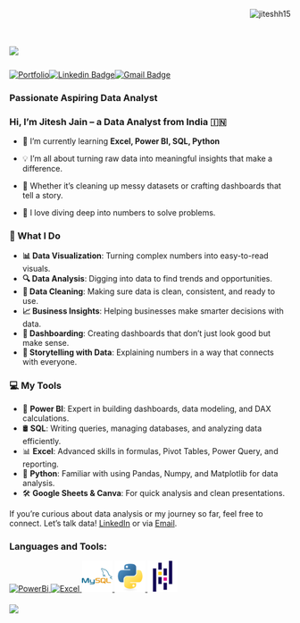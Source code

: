 <p align="right"> <img src="https://komarev.com/ghpvc/?username=jiteshh15&label=Profile%20views&color=0e75b6&style=flat" alt="jiteshh15" /> </p>


<h1>
    <img src="https://readme-typing-svg.herokuapp.com/?font=Righteous&size=30&width=500&height=60&duration=5000&lines=Welcome+🙏🏽;+I'm+Jitesh+Jain+👋🏽;Nice+to+meet+you!+🤝🏽" />
</h1>



[![Portfolio](https://img.shields.io/badge/Portfolio-255E63?style=for-the-badge&logo=About.me&logoColor=white)](https://codebasics.io/portfolio/jitesh-lalit-kumar-jain)[![Linkedin Badge](https://img.shields.io/badge/LinkedIn-0077B5?style=for-the-badge&logo=linkedin&logoColor=white)](https://www.linkedin.com/in/jitesh-jain-303252181/)[![Gmail Badge](https://img.shields.io/badge/Gmail-D14836?style=for-the-badge&logo=gmail&logoColor=white&link=mailto:jiteshjain614@gmail.com)](mailto:jiteshjain614@gmail.com) 


<h3 align="left">Passionate Aspiring Data Analyst</h3>

<h3>
    
Hi, I’m Jitesh Jain – a Data Analyst from India 🇮🇳
</h3>

- 🌱  I’m currently learning **Excel, Power BI, SQL, Python**
  
- 💡  I’m all about turning raw data into meaningful insights that make a difference.
  
- 🚀  Whether it’s cleaning up messy datasets or crafting dashboards that tell a story.
  
- 💬  I love diving deep into numbers to solve problems.

### 🌟 What I Do

  - **📊 Data Visualization**: Turning complex numbers into easy-to-read visuals.
  - **🔍 Data Analysis**: Digging into data to find trends and opportunities.
  - **🧼 Data Cleaning**: Making sure data is clean, consistent, and ready to use.
  - **📈 Business Insights**: Helping businesses make smarter decisions with data.
  - **📝 Dashboarding**: Creating dashboards that don’t just look good but make sense.
  - **📖 Storytelling with Data**: Explaining numbers in a way that connects with everyone.


### 💻 My Tools

- 📐 **Power BI**: Expert in building dashboards, data modeling, and DAX calculations.
- 🛢️ **SQL**: Writing queries, managing databases, and analyzing data efficiently.
- 📊 **Excel**: Advanced skills in formulas, Pivot Tables, Power Query, and reporting.
- 🐍 **Python**: Familiar with using Pandas, Numpy, and Matplotlib for data analysis.
- 🛠️  **Google Sheets & Canva**: For quick analysis and clean presentations.

If you’re curious about data analysis or my journey so far, feel free to connect. Let’s talk data! [LinkedIn](https://www.linkedin.com/in/jitesh-jain-303252181/) or via [Email](mailto:jiteshjain614@gmail.com).

<h3 align="left">Languages and Tools:</h3>
<p align="left"> <a href="https://powerbi.microsoft.com/en-au/" target="_blank" rel="noreferrer"> <img src="https://img.icons8.com/?size=100&id=qYfwpsRXEcpc&format=png&color=000000" alt="PowerBi" width="55" height="55"/> </a> 
  <a href="https://www.microsoft.com/en-in/microsoft-365/excel" target="_blank" rel="noreferrer"> <img src="https://img.icons8.com/?size=100&id=117561&format=png&color=000000" alt="Excel" width="55" height="55"/> </a> 
  </a> <a href="https://www.mysql.com/" target="_blank" rel="noreferrer"> <img src="https://raw.githubusercontent.com/devicons/devicon/master/icons/mysql/mysql-original-wordmark.svg" alt="mysql" width="55" height="55"/> </a>
  </a> <a href="https://www.python.org" target="_blank" rel="noreferrer"> <img src="https://raw.githubusercontent.com/devicons/devicon/master/icons/python/python-original.svg" alt="python" width="55" height="55"/> </a>
  <a href="https://pandas.pydata.org/" target="_blank" rel="noreferrer"> <img src="https://raw.githubusercontent.com/devicons/devicon/2ae2a900d2f041da66e950e4d48052658d850630/icons/pandas/pandas-original.svg" alt="pandas" width="55" height="55"/> </a>



<h5>
    <img src="https://readme-typing-svg.herokuapp.com/?font=Righteous&size=25&v=true&height=60&duration=5500&lines=Thanks+For+Stopping+By!+✌🏽;+Have+a+Nice+Day!+✨;" />
</h5>
